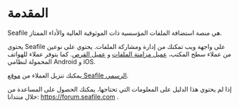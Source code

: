 # المقدمة

Seafile هي منصة استضافة الملفات المؤسسية ذات الموثوقية العالية والأداء الممتاز.

يحتوي Seafile على واجهة ويب تمكنك من إدارة ومشاركة الملفات. يحتوي على نوعين من عملاء سطح المكتب، [عميل مزامنة الملفات](syncing_client/install_sync.md) و [عميل القرص](drive_client/using_drive_client.md). كما يتوفر عملاء للهواتف المحمولة لنظامي Android و iOS.

يمكنك تنزيل العملاء من [موقع Seafile الرسمي](https://www.seafile.com/en/download/).

إذا لم يحتوي هذا الدليل على المعلومات التي تحتاجها، يمكنك الحصول على المساعدة من خلال منتدانا: https://forum.seafile.com .
